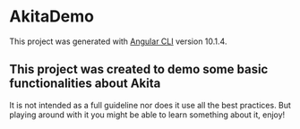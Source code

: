 # AkitaDemo

This project was generated with [Angular CLI](https://github.com/angular/angular-cli) version 10.1.4.

## This project was created to demo some basic functionalities about Akita

It is not intended as a full guideline nor does it use all the best practices. But playing around with it you might be able to learn something about it, enjoy!